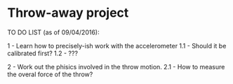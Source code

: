 # Throw-away project

TO DO LIST (as of 09/04/2016):

1 - Learn how to precisely-ish work with the accelerometer
  1.1 - Should it be calibrated first?
  1.2 - ???

2 - Work out the phisics involved in the throw motion.
  2.1 - How to measure the overal force of the throw?
